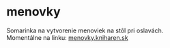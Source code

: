 <h1>menovky</h1>
<p>
	Somarinka na vytvorenie menoviek na stôl pri oslavách.<br/>Momentálne na linku: <a href="http://menovky.kniharen.sk" target="_blank">menovky.kniharen.sk</a>
</p>

